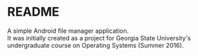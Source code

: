 # README #

A simple Android file manager application.<br />
It was initially created as a project for Georgia State University's undergraduate course on Operating Systems (Summer 2016).